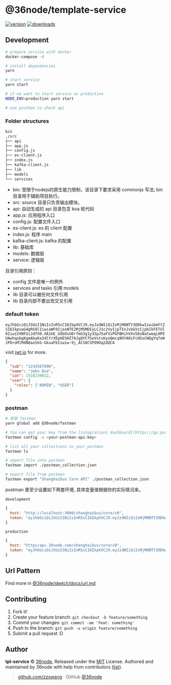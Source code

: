 # @36node/template-service

[![version][0]][1] [![downloads][2]][3]

## Development

```sh
# prepare service with docker
docker-compose -d

# install dependencies
yarn

# start service
yarn start

# if we want to start service as production
NODE_ENV=production yarn start

# use postman to check api
```

### Folder structures

```sh
bin
./src
├── api
├── app.js
├── config.js
├── es-client.js
├── index.js
├── kafka-client.js
├── lib
├── models
└── services
```

- bin: 受限于nodejs的原生能力限制，该目录下要求采用 commonjs 写法; bin 目录用于辅助项目执行。
- src: source 目录只负责输出模块。
- api: 自动生成的 api 目录包含 koa 桩代码
- app.js: 应用程序入口
- config.js: 配置文件入口
- es-client.js: es 的 client 配置
- index.js: 程序 main
- kafka-client.js: kafka 的配置
- lib: 基础库
- models: 数据层
- service: 逻辑层

目录引用原则：

- config 文件是唯一的例外
- services and tasks 引用 models
- lib 目录可以被任何文件引用
- lib 目录内部不要出现交叉引用

### default token

`eyJhbGciOiJSUzI1NiIsInR5cCI6IkpXVCJ9.eyJzdWIiOiIxMjM0NTY3ODkwIiwibmFtZSI6IkpvaG4gRG9lIiwiaWF0IjoxNTE2MjM5MDIyLCJ1c2VyIjp7InJvbGVzIjpbIkFETUlOIiwiVVNFUiJdfX0.XA1kE_UdbOsU0rfmG3g1y3SpJ5aFVzPGFBHihVXv58sNatweqLHPEUAwhqobgKgmAbaKa3dlYrXEpHESHZ7AJgQYCfSeVxtsKyoQmcq9OYA0iFcH5oCWQgYqfeWJPOroMlMdNQax5kG-GkuaFbIiwiw-9j_ACS8CSPO9Oq2dQCA`

visit [jwt.io](jwt.io) for more.

```json
{
  "sub": "1234567890",
  "name": "John Doe",
  "iat": 1516239022,
  "user": {
    "roles": ["ADMIN", "USER"]
  }
}
```

### postman

```sh
# 安装 fastman
yarn global add @36node/fastman

# You can get your key from the [integrations dashboard](https://go.postman.co/integrations/services/pm_pro_api)
fastman config -a <your-postman-api-key>

# list all your collections in your postman
fastman ls

# import file into postman
fastman import ./postman_collection.json

# export file from postman
fastman export "Shanghaibus Core API" ./postman_collection.json
```

postman 里至少设置如下两套环境, 具体变量值根据你的实际情况来。

`development`

```js
{
  host: "http://localhost:3000/shanghaibus/core/v0",
  token: "eyJhbGciOiJSUzI1NiIsInR5cCI6IkpXVCJ9.eyJzdWIiOiIxMjM0NTY3ODkwIiwibmFtZSI6IkpvaG4gRG9lIiwiaWF0IjoxNTE2MjM5MDIyLCJ1c2VyIjp7InJvbGVzIjpbIkFETUlOIiwiVVNFUiJdfX0.XA1kE_UdbOsU0rfmG3g1y3SpJ5aFVzPGFBHihVXv58sNatweqLHPEUAwhqobgKgmAbaKa3dlYrXEpHESHZ7AJgQYCfSeVxtsKyoQmcq9OYA0iFcH5oCWQgYqfeWJPOroMlMdNQax5kG-GkuaFbIiwiw-9j_ACS8CSPO9Oq2dQCA"
}
```

`production`

```js
{
  host: "https/api.36node.com/shanghaibus/core/v0",
  token: "eyJhbGciOiJSUzI1NiIsInR5cCI6IkpXVCJ9.eyJzdWIiOiIxMjM0NTY3ODkwIiwibmFtZSI6IkpvaG4gRG9lIiwiaWF0IjoxNTE2MjM5MDIyLCJ1c2VyIjp7InJvbGVzIjpbIkFETUlOIiwiVVNFUiJdfX0.XA1kE_UdbOsU0rfmG3g1y3SpJ5aFVzPGFBHihVXv58sNatweqLHPEUAwhqobgKgmAbaKa3dlYrXEpHESHZ7AJgQYCfSeVxtsKyoQmcq9OYA0iFcH5oCWQgYqfeWJPOroMlMdNQax5kG-GkuaFbIiwiw-9j_ACS8CSPO9Oq2dQCA"
}
```

## Url Pattern

Find more in [@36node/sketch/docs/url.md](https://github.com/36node/sketch/blob/master/docs/url.md)

## Contributing

1. Fork it!
2. Create your feature branch: `git checkout -b feature/something`
3. Commit your changes: `git commit -am 'feat: something'`
4. Push to the branch: `git push -u origin feature/something`
5. Submit a pull request :D

## Author

**tpl-service** © [36node](https://github.com/36node), Released under the [MIT](./LICENSE) License.
Authored and maintained by 36node with help from contributors ([list](https://github.com/36node/tpl-service/contributors)).

> [github.com/zzswang](https://github.com/zzswang) · GitHub [@36node](https://github.com/36node)

[0]: https://img.shields.io/npm/v/@36node/template-service.svg?style=flat
[1]: https://npmjs.com/package/@36node/template-service
[2]: https://img.shields.io/npm/dm/@36node/template-service.svg?style=flat
[3]: https://npmjs.com/package/@36node/template-service
